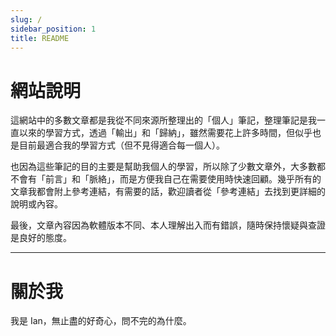 ```yaml
---
slug: /
sidebar_position: 1
title: README
---
```


# 網站說明
這網站中的多數文章都是我從不同來源所整理出的「個人」筆記，整理筆記是我一直以來的學習方式，透過「輸出」和「歸納」，雖然需要花上許多時間，但似乎也是目前最適合我的學習方式（但不見得適合每一個人）。

也因為這些筆記的目的主要是幫助我個人的學習，所以除了少數文章外，大多數都不會有「前言」和「脈絡」，而是方便我自己在需要使用時快速回顧。幾乎所有的文章我都會附上參考連結，有需要的話，歡迎讀者從「參考連結」去找到更詳細的說明或內容。

最後，文章內容因為軟體版本不同、本人理解出入而有錯誤，隨時保持懷疑與查證是良好的態度。
<!-- 當讀者發現錯誤，若能在文章下方留言，我會非常感謝，並盡快修正，盡可能減少錯誤資訊在網路上流傳是我認為很重要的一件事。 -->

---

# 關於我
我是 Ian，無止盡的好奇心，問不完的為什麼。
